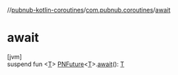 //[pubnub-kotlin-coroutines](../../index.md)/[com.pubnub.coroutines](index.md)/[await](await.md)

# await

[jvm]\
suspend fun &lt;[T](await.md)&gt; [PNFuture](../../../../pubnub-kotlin/pubnub-kotlin-core-api/pubnub-kotlin-core-api/com.pubnub.kmp/-p-n-future/index.md)&lt;[T](await.md)&gt;.[await](await.md)(): [T](await.md)
